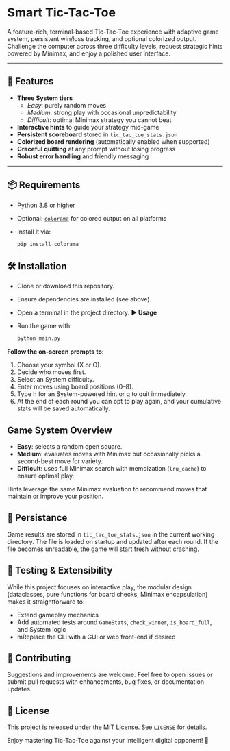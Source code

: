 # Smart Tic-Tac-Toe

A feature-rich, terminal-based Tic-Tac-Toe experience with adaptive game system, persistent win/loss tracking, and optional colorized output. Challenge the computer across three difficulty levels, request strategic hints powered by Minimax, and enjoy a polished user interface.

---

## 🚀 Features

- **Three System tiers**
  - *Easy*: purely random moves
  - *Medium*: strong play with occasional unpredictability
  - *Difficult*: optimal Minimax strategy you cannot beat
- **Interactive hints** to guide your strategy mid-game
- **Persistent scoreboard** stored in `tic_tac_toe_stats.json`
- **Colorized board rendering** (automatically enabled when supported)
- **Graceful quitting** at any prompt without losing progress
- **Robust error handling** and friendly messaging

---

## 📦 Requirements

- Python 3.8 or higher
- Optional: [`colorama`](https://pypi.org/project/colorama/) for colored output on all platforms
- Install it via:

    ```bash
    pip install colorama


## 🛠️ Installation

- Clone or download this repository.
- Ensure dependencies are installed (see above).
- Open a terminal in the project directory.
**▶️ Usage**
- Run the game with:

    ```bash
    python main.py

**Follow the on-screen prompts to**:

1. Choose your symbol (X or O).
2. Decide who moves first.
3. Select an System difficulty.
4. Enter moves using board positions (0–8).
5. Type h for an System-powered hint or q to quit immediately.
6. At the end of each round you can opt to play again, and your cumulative stats will be saved automatically.

## Game System Overview

- **Easy**: selects a random open square.
- **Medium**: evaluates moves with Minimax but occasionally picks a second-best move for variety.
- **Difficult**: uses full Minimax search with memoization (`lru_cache`) to ensure optimal play.

Hints leverage the same Minimax evaluation to recommend moves that maintain or improve your position.

## 💾 Persistance

Game results are stored in `tic_tac_toe_stats.json` in the current working directory. The file is loaded on startup and updated after each round. If the file becomes unreadable, the game will start fresh without crashing.

## 🧪 Testing & Extensibility

While this project focuses on interactive play, the modular design (dataclasses, pure functions for board checks, Minimax encapsulation) makes it straightforward to:

- Extend gameplay mechanics
- Add automated tests around `GameStats`, `check_winner`, `is_board_full`, and System logic
- mReplace the CLI with a GUI or web front-end if desired

## 🙌 Contributing

Suggestions and improvements are welcome. Feel free to open issues or submit pull requests with enhancements, bug fixes, or documentation updates.

## 📄 License

This project is released under the MIT License. See [`LICENSE`](https://github.com/Suiper34) for details.

Enjoy mastering Tic-Tac-Toe against your intelligent digital opponent! 🎉
